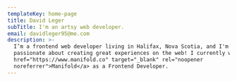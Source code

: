 ```yaml
---
templateKey: home-page
title: David Leger
subTitle: I'm an artsy web developer.
email: davidleger95@me.com
description: >-
  I’m a frontend web developer living in Halifax, Nova Scotia, and I'm
  passionate about creating great experiences on the web! I currently work at <a
  href="https://www.manifold.co" target="_blank" rel="noopener
  noreferrer">Manifold</a> as a Frontend Developer.
---
```


